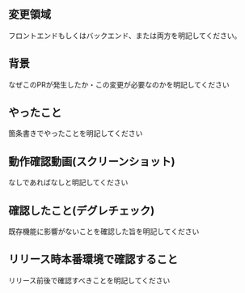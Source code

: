 ## 変更領域
フロントエンドもしくはバックエンド、または両方を明記してください。

## 背景
なぜこのPRが発生したか・この変更が必要なのかを明記してください

## やったこと
箇条書きでやったことを明記してください

## 動作確認動画(スクリーンショット)
なしであればなしと明記してください

## 確認したこと(デグレチェック)
既存機能に影響がないことを確認した旨を明記してください

## リリース時本番環境で確認すること
リリース前後で確認すべきことを明記してください
